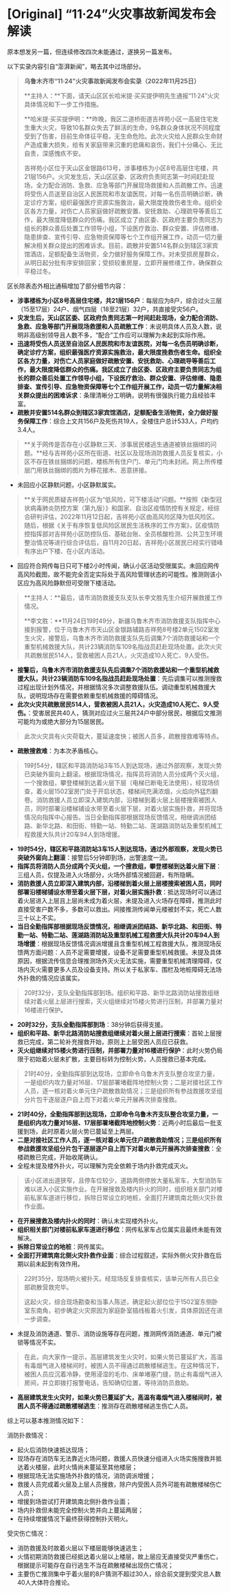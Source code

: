 # [Original] “11·24”火灾事故新闻发布会解读


原本想发另一篇，但连续修改四次未能通过，遂换另一篇发布。

以下实录内容引自“澎湃新闻”，略去其中过场部分。

> **乌鲁木齐市“11·24”火灾事故新闻发布会实录（2022年11月25日）**
>
> **主持人：**下面，请天山区区长哈米提·买买提伊明先生通报“11·24”火灾具体情况和下一步工作措施。
>
>  **哈米提·买买提伊明：**昨晚，我区二道桥街道吉祥苑小区一高层住宅发生重大火灾，导致10名群众失去了鲜活的生命，9名群众身体状况不同程度受到了伤害，目前生命体征平稳，无生命危险。此次火灾给人民群众生命财产造成重大损失，给有关家庭带来沉重的悲痛和哀伤，我们十分痛心、无比自责，深感愧疚不安。
>
> 吉祥苑小区位于天山区金银路613号，涉事楼栋为小区8号高层住宅楼，共21层156户。火灾发生后，天山区区委、区政府负责同志第一时间赶赴现场，全力配合消防、急救、应急等部门开展现场救援和人员疏散工作。迅速将受伤人员送至自治区人民医院和市友谊医院，对每一名伤员明确诊断，确定诊疗方案，组织最强医疗资源实施救治，最大限度挽救伤者生命。组织全区各方力量，对伤亡人员家庭做好疏散安置、安抚救助、心理疏导等善后工作，最大限度降低群众的伤痛。我区成立了由区委、区政府主要负责同志为组长的群众善后处置工作领导小组，下设医疗救治、群众安置、评估修缮、隐患排查、宣传引导、应急物资保障等七个工作组开展工作，动员一切力量解决相关群众提出的困难诉求。目前，疏散并安置514名群众到辖区3家宾馆酒店，足额配备生活物资，全力做好服务保障工作。对未受损房屋群众，从明日起分批有序安排回家；受损较重房屋，立即开展修缮工作，确保群众平稳过冬。

区长除表态外相比通稿增加了部分细节内容：

* **涉事楼栋为小区8号高层住宅楼，共21层156户**：每层应为8户，综合过火三层（15至17层）24户、烟气四层（18至21层）32户，共直接受灾56户。
* **灾发生后，天山区区委、区政府负责同志第一时间赶赴现场，全力配合消防、急救、应急等部门开展现场救援和人员疏散工作**：未说明具体人员及人数，说明非高级别领导且人数不多，“配合”工作应可以理解为未起到实际作用。
* **迅速将受伤人员送至自治区人民医院和市友谊医院，对每一名伤员明确诊断，确定诊疗方案，组织最强医疗资源实施救治，最大限度挽救伤者生命。组织全区各方力量，对伤亡人员家庭做好疏散安置、安抚救助、心理疏导等善后工作，最大限度降低群众的伤痛。我区成立了由区委、区政府主要负责同志为组长的群众善后处置工作领导小组，下设医疗救治、群众安置、评估修缮、隐患排查、宣传引导、应急物资保障等七个工作组开展工作，动员一切力量解决相关群众提出的困难诉求**：条理清晰分工明确，说明有很强执行能力且经验丰富。
* **疏散并安置514名群众到辖区3家宾馆酒店，足额配备生活物资，全力做好服务保障工作**：综合上文共156户及死伤共19人，全楼住户总计533人，户均约3.4人。

> **关于网传是否存在小区静默三天、涉事居民楼逃生通道被铁丝捆绑的问题。**经与吉祥苑小区所在街道、社区以及现场消防救援人员反复核实，小区不存在铁丝捆绑的问题，楼栋所有住户门、单元门均未封闭。网上所传楼层门用铁丝捆绑的图片为移花接木、恶意拼接。

* 未回应小区静默问题，小区静默属实。

> **关于网民质疑吉祥苑小区为“低风险，可下楼活动”问题。**按照《新型冠状病毒肺炎防控方案（第九版）》和国家、自治区疫情防控有关规定，经综合研判评估，2022年11月12日起，吉祥苑小区由高风险区降为低风险区。随后，根据《关于有序恢复低风险区居民生活秩序的工作方案》，区疫情防控指挥部对吉祥苑小区防控队伍、基础台账、全员核酸检测、公共卫生环境整治情况等进行综合评估后，自11月20日起，吉祥苑小区居民已经实行错峰有序出户下楼、在小区内活动。

* 回应符合网传每日只可下楼2小时传闻，确认小区活动受限属实。未回应网传高风险截图，故不能完全否定实际处于高风险管理状态的可能性。推测则该小区应为高风险静默但可受限下楼活动。

> **主持人：**最后，请市消防救援支队支队长李文胜先生介绍开展救援工作情况。
>
> **李文胜：**11月24日19时49分，新疆乌鲁木齐市消防救援支队指挥中心接到报警，位于乌鲁木齐市天山区金银路辅路吉祥苑8号楼2单元1502室发生火灾，接警后，乌鲁木齐市消防救援支队先后调集7个消防救援站和一个重型机械救援大队，共计23辆消防车109名指战员赶赴现场处置。此次火灾共疏散居民514人，营救被困人员21人，火灾造成10人死亡、9人受伤。

* **接警后，乌鲁木齐市消防救援支队先后调集7个消防救援站和一个重型机械救援大队，共计23辆消防车109名指战员赶赴现场处置**：先后调集可以推测搜救过程出现计划外情况，并根据情况多次调整救援队伍。调动重型机械救援大队，说明现场存在需要依赖重型机械救援的障碍情况。
* **此次火灾共疏散居民514人，营救被困人员21人，火灾造成10人死亡、9人受伤。**：受害居民共40人，猜测对应过火三层共24户中部分居民，根据后文推测可能均为或绝大部分为15层居民。

> 此次火灾具有火灾荷载大，蔓延速度快；被困人员多，疏散搜救难等特点。

* **疏散搜救难**：为本次矛盾核心。

> 19时54分，辖区和平路消防站3车15人到达现场，通过外部观察，发现火势已突破外窗向上翻滚。根据现场情况，指挥员将消防人员分成两个灭火组，一个搜救组，攀登楼梯到达着火层下层（电梯已断电无法使用），经现场侦查，着火层1502室房门处于开启状态，楼梯间充满浓烟，火焰向外猛烈翻卷。消防救援人员立即深入建筑内部，沿楼梯到着火层上层楼搜索被困人员，同时部署沿楼梯铺设水带至着火层下层，对着火层实施扑救，并将现场情况向指挥中心报告。当日全勤指挥部根据现场反馈情况，相继调派团结路、新华北路、和田街、特勤一站、特勤二站、莲湖路消防站及重型机械工程救援大队共计20车94人到场增援。

* **19时54分，辖区和平路消防站3车15人到达现场，通过外部观察，发现火势已突破外窗向上翻滚**：接警后5分钟即到场，出警速度一流。
* **指挥员将消防人员分成两个灭火组，一个搜救组，攀登楼梯到达着火层下层**：三组人员，仅提及进入火场部分，火场外部情况被回避，有所隐瞒。
* **消防救援人员立即深入建筑内部，沿楼梯到着火层上层楼搜索被困人员，同时部署沿楼梯铺设水带至着火层下层，对着火层实施扑救**：抵达现场时可以通过着火层进入上层且上层尚未成为着火层，未提及进入火场存在障碍，推测此时直接受害户数不多，多数可以救出。间接推测传闻单元楼被封不实，死亡人数三十以上不实。
* **当日全勤指挥部根据现场反馈情况，相继调派团结路、新华北路、和田街、特勤一站、特勤二站、莲湖路消防站及重型机械工程救援大队共计20车94人到场增援**：根据现场反馈情况调派增援且含重型机械工程救援大队，推测现场反馈两方面问题：人员不足需要增援，设备不足需要重型机械救援。未提及具体原因，根据流传信息合理推测场外灭火无法实施，需要重型机械清理障碍，仅场内灭火需要更多人员及设备支持。所以关于私家车、围栏及地桩障碍无法场外扑救的情况应该属实。

> 20时32分，支队全勤指挥部到场。组织和平路、新华北路消防站搜救组继续对着火层上层进行搜索，灭火组继续对15楼火势进行压制，并部署力量对16楼进行保护。

* **20时32分，支队全勤指挥部到场**：38分钟后获得支援。
* **组织和平路、新华北路消防站搜救组继续对着火层上层进行搜索**：首轮上层搜救已完成，第二轮补充搜救开始，原则上上层受困人员应已获救。
* **灭火组继续对15楼火势进行压制，并部署力量对16楼进行保护**：此时火势仍局限于初始着火层未扩散，主要目标转为控制火势，人员搜救已基本完成。

> 21时40分，全勤指挥部到达现场，立即命令乌鲁木齐支队整合攻坚力量，一是组织内攻力量对16层、17层部署堵截阵地控制火势；二是对接社区工作人员，逐一核对着火单元住户疏散救助情况；三是组织所有参战救援攻坚组分片包干逐层逐户自上而下对着火单元开展再次排查搜救。

* **21时40分，全勤指挥部到达现场，立即命令乌鲁木齐支队整合攻坚力量，一是组织内攻力量对16层、17层部署堵截阵地控制火势**：近两小时后最后一批支援到场，此时原着火层火势已蔓延至上两层。
* **二是对接社区工作人员，逐一核对着火单元住户疏散救助情况；三是组织所有参战救援攻坚组分片包干逐层逐户自上而下对着火单元开展再次排查搜救**：全楼疏散已完成，开始收尾确认。
* 全程未提及楼外扑火，可以理解为完全依赖于场内扑救完成灭火。

> 该小区进出道狭窄，且停车位较少，道路两侧停放大量私家车，大型消防车难以进入小区实施作业。在开展搜救及楼内扑火的同时，组织相关部门对楼前私家车道进行移位，拆除日常设立的地桩，全面打开建筑南北侧火灾扑救作业面。

* **在开展搜救及楼内扑火的同时**：确认未实现楼外扑火。
* **组织相关部门对楼前私家车道进行移位**：网传私家车占位属实且最终未能有效解决。
* **拆除日常设立的地桩**：网传属实。
* **全面打开建筑南北侧火灾扑救作业面**：综合过程叙述，实际外侧火灾扑救在后期以前未起到有效作用。

> 22时35分，现场明火被扑灭。经现场反复排查核实，该单元所有人员已全部疏散营救完毕。
>
> 这起火灾，综合现场勘查和当事人陈述，确定起火部位位于1502室东侧卧室东南角，初步确定火灾原因为家庭卧室插线板着火引发，具体原因还在进一步调查。

* 未提及消防通道、警示、消防设施等存在问题，推测网传消防通道、单元门被锁等情况不实。

> 在此，向大家作一提示，高层建筑发生火灾时，如果火势已蔓延扩大，高温有毒烟气进入楼梯间时，被困人员不得通过疏散楼梯逃生。在这种情况下，被困人员应沉着冷静，使用浸湿的毛巾、床单堵塞门缝，防止有毒烟气进入房间，并立即拨打报警电话，告知确切位置，等待消防员救助。

* **高层建筑发生火灾时，如果火势已蔓延扩大，高温有毒烟气进入楼梯间时，被困人员不得通过疏散楼梯逃生**：推测存在疏散楼梯逃生伤亡人员。

综上可以基本推测情况如下：

消防扑救情况：

* 起火后消防快速抵达现场；
* 现场存在消防车无法靠近火场问题，救援人员快速分组进入火场实施搜救并抵达着火楼层，此时火情尚未蔓延至其他楼层；
* 根据现场无法实施场外扑救的情况，消防调派增援；
* 救援人员完成着火层及上层人员搜救，除户内受困人员外可能有疏散楼梯伤亡人员；
* 增援到场尝试打开建筑南北侧扑救作业面；
* 场内扑救但未能完全控制火势并向上蔓延两层；
* 在持续增援情况下最终获得控制扑灭明火。

受灾伤亡情况：

* 消防救援及时故着火层以下楼层能够快速逃生；
* 火情初期消防救援已经抵达着火层以上楼层，故上层应无直接受灾严重伤亡，根据提示可能存在自行逃生不当在疏散楼梯出现伤亡情况；
* 主要伤亡推测集中于着火层的8户猜测不超过30人，综合前文提到受灾总人数40人大体符合推论。
